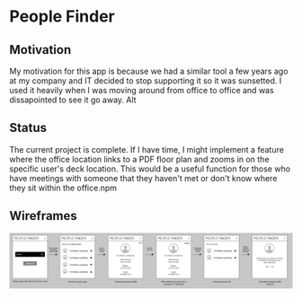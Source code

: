 # People Finder

## Motivation

My motivation for this app is because we had a similar tool a few years ago at my company and IT decided to stop supporting it so it was sunsetted. I used it heavily when I was moving around from office to office and was dissapointed to see it go away. Alt

## Status

The current project is complete. If I have time, I might implement a feature where the office location links to a PDF floor plan and zooms in on the specific user's deck location. This would be a useful function for those who have meetings with someone that they haven't met or don't know where they sit within the office.npm 

## Wireframes

![People Finder](wireframe.jpg)
